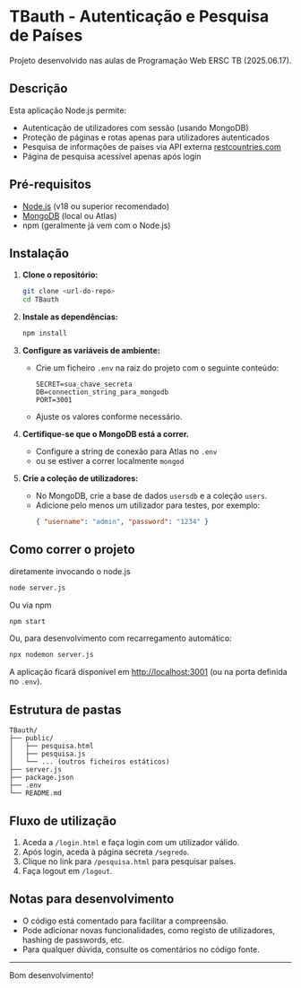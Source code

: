 # TBauth - Autenticação e Pesquisa de Países

Projeto desenvolvido nas aulas de Programação Web ERSC TB (2025.06.17).

## Descrição

Esta aplicação Node.js permite:

- Autenticação de utilizadores com sessão (usando MongoDB)
- Proteção de páginas e rotas apenas para utilizadores autenticados
- Pesquisa de informações de países via API externa [restcountries.com](https://restcountries.com)
- Página de pesquisa acessível apenas após login

## Pré-requisitos

- [Node.js](https://nodejs.org/) (v18 ou superior recomendado)
- [MongoDB](https://www.mongodb.com/) (local ou Atlas)
- npm (geralmente já vem com o Node.js)

## Instalação

1. **Clone o repositório:**

   ```sh
   git clone <url-do-repo>
   cd TBauth
   ```

2. **Instale as dependências:**

   ```sh
   npm install
   ```

3. **Configure as variáveis de ambiente:**

   - Crie um ficheiro `.env` na raiz do projeto com o seguinte conteúdo:
     ```
     SECRET=sua_chave_secreta
     DB=connection_string_para_mongodb
     PORT=3001
     ```
   - Ajuste os valores conforme necessário.

4. **Certifique-se que o MongoDB está a correr.**

   - Configure a string de conexão para Atlas no `.env`
   - ou se estiver a correr localmente `mongod`

5. **Crie a coleção de utilizadores:**
   - No MongoDB, crie a base de dados `usersdb` e a coleção `users`.
   - Adicione pelo menos um utilizador para testes, por exemplo:
     ```json
     { "username": "admin", "password": "1234" }
     ```

## Como correr o projeto

diretamente invocando o node.js

```sh
node server.js
```

Ou via npm

```sh
npm start
```

Ou, para desenvolvimento com recarregamento automático:

```sh
npx nodemon server.js
```

A aplicação ficará disponível em [http://localhost:3001](http://localhost:3001) (ou na porta definida no `.env`).

## Estrutura de pastas

```
TBauth/
├── public/
│   ├── pesquisa.html
│   ├── pesquisa.js
│   └── ... (outros ficheiros estáticos)
├── server.js
├── package.json
├── .env
└── README.md
```

## Fluxo de utilização

1. Aceda a `/login.html` e faça login com um utilizador válido.
2. Após login, aceda à página secreta `/segredo`.
3. Clique no link para `/pesquisa.html` para pesquisar países.
4. Faça logout em `/logout`.

## Notas para desenvolvimento

- O código está comentado para facilitar a compreensão.
- Pode adicionar novas funcionalidades, como registo de utilizadores, hashing de passwords, etc.
- Para qualquer dúvida, consulte os comentários no código fonte.

---

Bom desenvolvimento!
